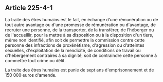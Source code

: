 Article 225-4-1
----
La traite des êtres humains est le fait, en échange d'une rémunération ou de
tout autre avantage ou d'une promesse de rémunération ou d'avantage, de recruter
une personne, de la transporter, de la transférer, de l'héberger ou de
l'accueillir, pour la mettre à sa disposition ou à la disposition d'un tiers,
même non identifié, afin soit de permettre la commission contre cette personne
des infractions de proxénétisme, d'agression ou d'atteintes sexuelles,
d'exploitation de la mendicité, de conditions de travail ou d'hébergement
contraires à sa dignité, soit de contraindre cette personne à commettre tout
crime ou délit.

La traite des êtres humains est punie de sept ans d'emprisonnement et de 150 000
euros d'amende.
